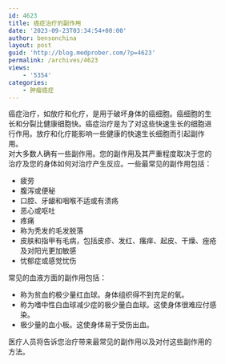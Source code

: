 ```yaml
---
id: 4623
title: 癌症治疗的副作用
date: '2023-09-23T03:34:54+00:00'
author: bensonchina
layout: post
guid: 'http://blog.medprober.com/?p=4623'
permalink: /archives/4623
views:
    - '5354'
categories:
    - 肿瘤癌症
---
```


癌症治疗，如放疗和化疗，是用于破坏身体的癌细胞。癌细胞的生  
长和分裂比健康细胞快。癌症治疗是为了对这些快速生长的细胞进  
行作用。放疗和化疗能影响一些健康的快速生长细胞而引起副作  
用。  
对大多数人确有一些副作用。您的副作用及其严重程度取决于您的  
治疗及您的身体如何对治疗产生反应。一些最常见的副作用包括：

- 疲劳
- 腹泻或便秘
- 口腔、牙龈和咽喉不适或有溃疡
- 恶心或呕吐
- 疼痛
- 称为秃发的毛发脱落
- 皮肤和指甲有毛病，包括皮疹、发红、瘙痒、起皮、干燥、痤疮  
    及对阳光更加敏感
- 忧郁症或感觉忧伤

常见的血液方面的副作用包括：

- 称为贫血的极少量红血球。身体组织得不到充足的氧。
- 称为嗜中性白血球减少症的极少量白血球。这使身体很难应付感  
    染。
- 极少量的血小板。这使身体易于受伤出血。

医疗人员将告诉您治疗带来最常见的副作用以及对付这些副作用的  
方法。